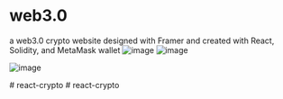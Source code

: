 # web3.0
a web3.0 crypto website designed with Framer and created with React, Solidity, and MetaMask wallet
![image](https://user-images.githubusercontent.com/91984031/147844013-31693aab-5551-42ae-b8ac-28f899d13202.png)
![image](https://user-images.githubusercontent.com/91984031/147844434-d89aa393-1e8b-4373-a1c0-78a46a6edd3c.png)

![image](https://user-images.githubusercontent.com/91984031/147844017-07e3774e-eb17-471f-a398-fe02cfa45f42.png)

#   r e a c t - c r y p t o  
 #   r e a c t - c r y p t o  
 
